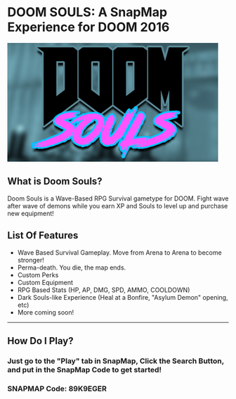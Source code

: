 # DOOM SOULS: A SnapMap Experience for DOOM 2016
![alt text](https://raw.githubusercontent.com/wimmywozzle/SNAPMAP_Doomsouls/master/doomsoulspic.jpg "Doom Souls Main Logo")
## What is Doom Souls?
Doom Souls is a Wave-Based RPG Survival gametype for DOOM. Fight wave after wave of demons while you earn XP and Souls to level up and purchase new equipment!
## List Of Features
+ Wave Based Survival Gameplay. Move from Arena to Arena to become stronger!
+ Perma-death. You die, the map ends. 
+ Custom Perks
+ Custom Equipment
+ RPG Based Stats (HP, AP, DMG, SPD, AMMO, COOLDOWN)
+ Dark Souls-like Experience (Heal at a Bonfire, "Asylum Demon" opening, etc)
+ More coming soon!
---
## How Do I Play?
### Just go to the "Play" tab in SnapMap, Click the Search Button, and put in the SnapMap Code to get started!
### SNAPMAP Code: 89K9EGER
